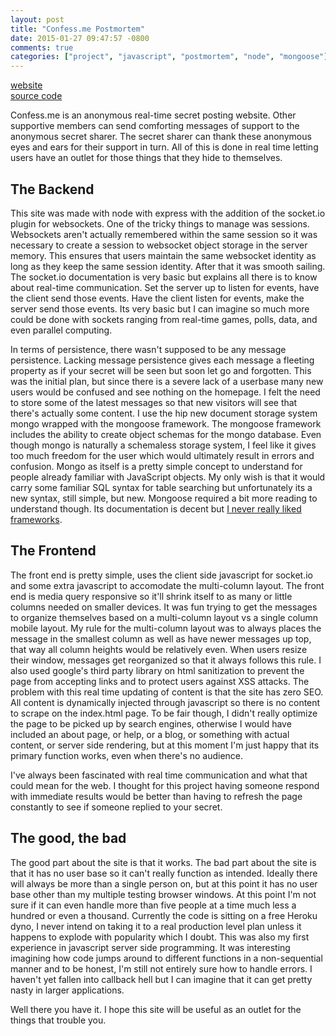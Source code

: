 ```yaml
---
layout: post
title: "Confess.me Postmortem"
date: 2015-01-27 09:47:57 -0800
comments: true
categories: ["project", "javascript", "postmortem", "node", "mongoose"]
---
```


<a href="http://confess.jasonjl.me">website</a>   
<a href="">source code</a>   

Confess.me is an anonymous real-time secret posting website. Other supportive members can send comforting messages of support to the anonymous secret sharer. The secret sharer can thank these anonymous eyes and ears for their support in turn. All of this is done in real time letting users have an outlet for those things that they hide to themselves.

<!-- more -->

<h2>The Backend</h2>
This site was made with node with express with the addition of the socket.io plugin for websockets.  One of the tricky things to manage was sessions. Websockets aren't actually remembered within the same session so it was necessary to create a session to websocket object storage in the server memory.  This ensures that users maintain the same websocket identity as long as they keep the same session identity. After that it was smooth sailing.  The socket.io documentation is very basic but explains all there is to know about real-time communication.  Set the server up to listen for events, have the client send those events. Have the client listen for events, make the server send those events. Its very basic but I can imagine so much more could be done with sockets ranging from real-time games, polls, data, and even parallel computing. 

In terms of persistence, there wasn't supposed to be any message persistence.  Lacking message persistence gives each message a fleeting property as if your secret will be seen but soon let go and forgotten. This was the initial plan, but since there is a severe lack of a userbase many new users would be confused and see nothing on the homepage. I felt the need to store some of the latest messages so that new visitors will see that there's actually some content. I use the hip new document storage system mongo wrapped with the mongoose framework.  The mongoose framework includes the ability to create object schemas for the mongo database. Even though mongo is naturally a schemaless storage system, I feel like it gives too much freedom for the user which would ultimately result in errors and confusion. Mongo as itself is a pretty simple concept to understand for people already familiar with JavaScript objects.  My only wish is that it would carry some familiar SQL syntax for table searching but unfortunately its a new syntax, still simple, but new. Mongoose required a bit more reading to understand though. Its documentation is decent but <a href="http://jasonjl.me/blog/2014/10/17/framework-frustration/">I never really liked frameworks</a>.

<h2>The Frontend</h2>
The front end is pretty simple, uses the client side javascript for socket.io and some extra javascript to accomodate the multi-column layout.  The front end is media query responsive so it'll shrink itself to as many or little columns needed on smaller devices.  It was fun trying to get the messages to organize themselves based on a multi-column layout vs a single column mobile layout. My rule for the multi-column layout was to always places the message in the smallest column as well as have newer messages up top, that way all column heights would be relatively even. When users resize their window, messages get reorganized so that it always follows this rule. I also used google's third party library on html sanitization to prevent the page from accepting links and to protect users against XSS attacks.  The problem with this real time updating of content is that the site has zero SEO. All content is dynamically injected through javascript so there is no content to scrape on the index.html page. To be fair though, I didn't really optimize the page to be picked up by search engines, otherwise I would have included an about page, or help, or a blog, or something with actual content, or server side rendering, but at this moment I'm just happy that its primary function works, even when there's no audience.

I've always been fascinated with real time communication and what that could mean for the web.  I thought for this project having someone respond with immediate results would be better than having to refresh the page constantly to see if someone replied to your secret. 

<h2>The good, the bad</h2>
The good part about the site is that it works. The bad part about the site is that it has no user base so it can't really function as intended.  Ideally there will always be more than a single person on, but at this point it has no user base other than my multiple testing browser windows. At this point I'm not sure if it can even handle more than five people at a time much less a hundred or even a thousand. Currently the code is sitting on a free Heroku dyno, I never intend on taking it to a real production level plan unless it happens to explode with popularity which I doubt. This was also my first experience in javascript server side programming.  It was interesting imagining how code jumps around to different functions in a non-sequential manner and to be honest, I'm still not entirely sure how to handle errors.  I haven't yet fallen into callback hell but I can imagine that it can get pretty nasty in larger applications.

Well there you have it. I hope this site will be useful as an outlet for the things that trouble you.